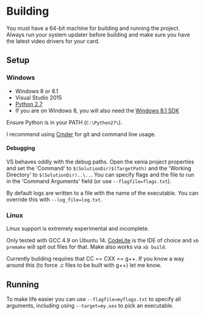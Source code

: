 # Building

You must have a 64-bit machine for building and running the project. Always
run your system updater before building and make sure you have the latest
video drivers for your card.

## Setup

### Windows

* Windows 8 or 8.1
* Visual Studio 2015
* [Python 2.7](http://www.python.org/download/releases/2.7.6/)
* If you are on Windows 8, you will also need the [Windows 8.1 SDK](http://msdn.microsoft.com/en-us/windows/desktop/bg162891)

Ensure Python is in your PATH (`C:\Python27\`).

I recommend using [Cmder](http://bliker.github.io/cmder/) for git and command
line usage.

#### Debugging

VS behaves oddly with the debug paths. Open the xenia project properties
and set the 'Command' to `$(SolutionDir)$(TargetPath)` and the
'Working Directory' to `$(SolutionDir)..\..`. You can specify flags and
the file to run in the 'Command Arguments' field (or use `--flagfile=flags.txt`).

By default logs are written to a file with the name of the executable. You can
override this with `--log_file=log.txt`.

### Linux

Linux support is extremely experimental and incomplete.

Only tested with GCC 4.9 on Ubuntu 14. [CodeLite](http://codelite.org) is the
IDE of choice and `xb premake` will spit out files for that. Make also works via
`xb build`.

Currently building requires that CC == CXX == g++. If you know a way around this
(to force .c files to be built with g++) let me know.

## Running

To make life easier you can use `--flagfile=myflags.txt` to specify all
arguments, including using `--target=my.xex` to pick an executable.
